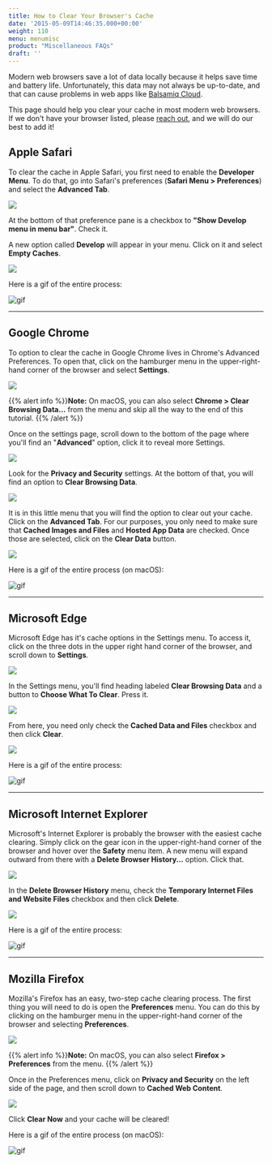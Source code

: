 ```yaml
---
title: How to Clear Your Browser's Cache
date: '2015-05-09T14:46:35.000+00:00'
weight: 110
menu: menumisc
product: "Miscellaneous FAQs"
draft: ''
---
```


Modern web browsers save a lot of data locally because it helps save time and battery life. Unfortunately, this data may not always be up-to-date, and that can cause problems in web apps like [Balsamiq Cloud](https://balsamiq.cloud).

This page should help you clear your cache in most modern web browsers. If we don't have your browser listed, please [reach out](mailto:support@balsamiq.com), and we will do our best to add it!

## Apple Safari

To clear the cache in Apple Safari, you first need to enable the **Developer Menu**. To do that, go into Safari's preferences (**Safari Menu > Preferences**) and select the **Advanced Tab**.

![](//media.balsamiq.com/img/support/resources/safari_preferences.png)

At the bottom of that preference pane is a checkbox to **"Show Develop menu in menu bar"**. Check it.

A new option called **Develop** will appear in your menu. Click on it and select **Empty Caches**.

![](//media.balsamiq.com/img/support/resources/safari_developer.png)

Here is a gif of the entire process:

![gif](//media.balsamiq.com/img/support/resources/safari_cache.png)

* * *

## Google Chrome

To option to clear the cache in Google Chrome lives in Chrome's Advanced Preferences. To open that, click on the hamburger menu in the upper-right-hand corner of the browser and select **Settings**.

![](//media.balsamiq.com/img/support/resources/chrome_settings.png)

{{% alert info %}}**Note:** On macOS, you can also select **Chrome > Clear Browsing Data...** from the menu and skip all the way to the end of this tutorial.
 {{% /alert %}}

Once on the settings page, scroll down to the bottom of the page where you'll find an "**Advanced**" option, click it to reveal more Settings.

![](//media.balsamiq.com/img/support/resources/chrome_advanced.png)

Look for the **Privacy and Security** settings. At the bottom of that, you will find an option to **Clear Browsing Data**.

![](//media.balsamiq.com/img/support/resources/chrome_browsing_data.png)

It is in this little menu that you will find the option to clear out your cache. Click on the **Advanced Tab**. For our purposes, you only need to make sure that **Cached Images and Files** and **Hosted App Data** are checked. Once those are selected, click on the **Clear Data** button.

![](//media.balsamiq.com/img/support/resources/chrome_clear_cache.png)

Here is a gif of the entire process (on macOS):

![gif](//media.balsamiq.com/img/support/resources/chrome_cache.png)

* * *

## Microsoft Edge

Microsoft Edge has it's cache options in the Settings menu. To access it, click on the three dots in the upper right hand corner of the browser, and scroll down to **Settings**.

![](//media.balsamiq.com/img/support/resources/edge_settings.png)

In the Settings menu, you'll find heading labeled **Clear Browsing Data** and a button to **Choose What To Clear**. Press it.

![](//media.balsamiq.com/img/support/resources/edge_choose.png)

From here, you need only check the **Cached Data and Files** checkbox and then click **Clear**.

![](//media.balsamiq.com/img/support/resources/edge_clear.png)

Here is a gif of the entire process:

![gif](//media.balsamiq.com/img/support/resources/edge_cache.png)

* * *

## Microsoft Internet Explorer

Microsoft's Internet Explorer is probably the browser with the easiest cache clearing. Simply click on the gear icon in the upper-right-hand corner of the browser and hover over the **Safety** menu item. A new menu will expand outward from there with a **Delete Browser History...** option. Click that.

![](//media.balsamiq.com/img/support/resources/ie_safety.png)

In the **Delete Browser History** menu, check the **Temporary Internet Files and Website Files** checkbox and then click **Delete**.

![](//media.balsamiq.com/img/support/resources/ie_browsing_history.png)

Here is a gif of the entire process:

![gif](//media.balsamiq.com/img/support/resources/ie_cache.png)

* * *

## Mozilla Firefox

Mozilla's Firefox has an easy, two-step cache clearing process. The first thing you will need to do is open the **Preferences** menu. You can do this by clicking on the hamburger menu in the upper-right-hand corner of the browser and selecting **Preferences**.

![](//media.balsamiq.com/img/support/resources/firefox_preferences.png)

{{% alert info %}}**Note:** On macOS, you can also select **Firefox > Preferences** from the menu.
 {{% /alert %}}

Once in the Preferences menu, click on **Privacy and Security** on the left side of the page, and then scroll down to **Cached Web Content**.

![](//media.balsamiq.com/img/support/resources/firefox_cache_settings.png)

Click **Clear Now** and your cache will be cleared!

Here is a gif of the entire process (on macOS):

![gif](//media.balsamiq.com/img/support/resources/firefox_cache.png)
